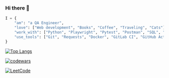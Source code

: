 ### Hi there 👋


```python
I = {
    "am": "a QA Engineer",
    "love": ["Web development", "Books", "Coffee", "Traveling", "Cats"],
    "work_with": ["Python", "Playwright", "Pytest", "Postman", "SQL", "REST", "HTML", "CSS", "SCSS", "JS", "Node.js", "React"],
    "use_tools": ["Git", "Requests", "Docker", "GitLab CI", "GitHub Actions", "JIRA"]
}
```

[![Top Langs](https://github-readme-stats.vercel.app/api/top-langs/?username=popova-iu-iu&layout=compact)](https://github.com/popova-iu-iu/github-readme-stats)

[![codewars](https://www.codewars.com/users/popova-iu-iu/badges/small)](https://www.codewars.com/users/popova-iu-iu) 

[![LeetCode](https://upload.wikimedia.org/wikipedia/commons/8/8c/LeetCode_logo.png)](https://leetcode.com/popova-iu-iu/)





<!--
**popova-iu-iu/popova-iu-iu** is a ✨ _special_ ✨ repository because its `README.md` (this file) appears on your GitHub profile.

Here are some ideas to get you started:

- 🔭 I’m currently working on ...
- 🌱 I’m currently learning ...
- 👯 I’m looking to collaborate on ...
- 🤔 I’m looking for help with ...
- 💬 Ask me about ...
- 📫 How to reach me: ...
- 😄 Pronouns: ...
- ⚡ Fun fact: ...
-->
